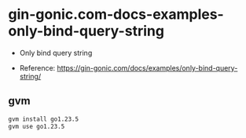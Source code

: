 # gin-gonic.com-docs-examples-only-bind-query-string

- Only bind query string

- Reference: https://gin-gonic.com/docs/examples/only-bind-query-string/

## gvm

```sh
gvm install go1.23.5
gvm use go1.23.5
```
